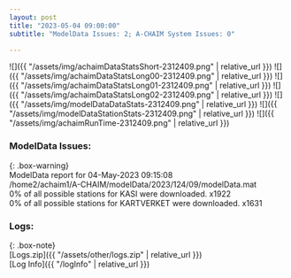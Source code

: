 ```yaml
---
layout: post
title: "2023-05-04 09:00:00"
subtitle: "ModelData Issues: 2; A-CHAIM System Issues: 0"

---
```


![]({{ "/assets/img/achaimDataStatsShort-2312409.png" | relative_url }})
![]({{ "/assets/img/achaimDataStatsLong00-2312409.png" | relative_url }})
![]({{ "/assets/img/achaimDataStatsLong01-2312409.png" | relative_url }})
![]({{ "/assets/img/achaimDataStatsLong02-2312409.png" | relative_url }})
![]({{ "/assets/img/modelDataDataStats-2312409.png" | relative_url }})
![]({{ "/assets/img/modelDataStationStats-2312409.png" | relative_url }})
![]({{ "/assets/img/achaimRunTime-2312409.png" | relative_url }})


### ModelData Issues:  
  
{: .box-warning}  
 ModelData report for 04-May-2023 09:15:08   
 /home2/achaim1/A-CHAIM/modelData/2023/124/09/modelData.mat   
 0% of all possible stations for KASI were downloaded. x1922   
 0% of all possible stations for KARTVERKET were downloaded. x1631   
  


### Logs:  
  
{: .box-note}  
[Logs.zip]({{ "/assets/other/logs.zip" | relative_url }})  
[Log Info]({{ "/logInfo" | relative_url }})  
